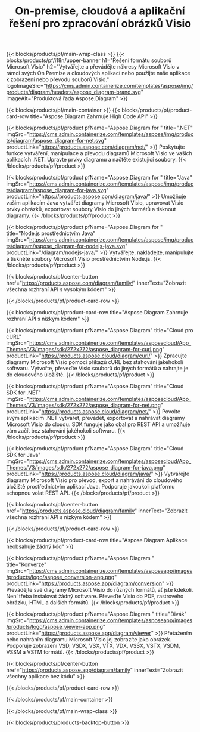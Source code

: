 ﻿---
title: On-premise, cloudová a aplikační řešení pro zpracování obrázků Visio 
weight: 1110
url: /cs/
description: Vytvářejte, zpracovávajte a převádějte výkresy Microsoft Visio prostřednictvím rozhraní High Code API nebo cloudových sad SDK. Nebo použijte naše aplikace pro různé platformy k zobrazení nebo převodu Visio souborů.
---
{{< blocks/products/pf/main-wrap-class >}}
{{< blocks/products/pf/i18n/upper-banner h1="Řešení formátu souborů Microsoft Visio" h2="Vytvářejte a převádějte nákresy Microsoft Visio v rámci svých On Premise a cloudových aplikací nebo použijte naše aplikace k zobrazení nebo převodu souborů Visio." logoImageSrc="https://cms.admin.containerize.com/templates/aspose/img/products/diagram/headers/aspose_diagram-brand.svg" imageAlt="Produktová řada Aspose.Diagram" >}}

{{< blocks/products/pf/main-container >}}
{{< blocks/products/pf/product-card-row title="Aspose.Diagram Zahrnuje High Code API" >}}

{{< blocks/products/pf/product pfName="Aspose.Diagram for " title=".NET" imgSrc="https://cms.admin.containerize.com/templates/aspose/img/products/diagram/aspose_diagram-for-net.svg" productLink="https://products.aspose.com/diagram/net/" >}}
Poskytujte funkce vytváření, manipulace a převodu diagramů Microsoft Visio ve vašich aplikacích .NET. Upravte prvky diagramu a načtěte existující soubory.
{{< /blocks/products/pf/product >}}

{{< blocks/products/pf/product pfName="Aspose.Diagram for " title="Java" imgSrc="https://cms.admin.containerize.com/templates/aspose/img/products/diagram/aspose_diagram-for-java.svg" productLink="https://products.aspose.com/diagram/java/" >}}
Umožňuje vašim aplikacím Java vytvářet diagramy Microsoft Visio, upravovat Visio prvky obrázků, exportovat soubory Visio do jiných formátů a tisknout diagramy.
{{< /blocks/products/pf/product >}}

{{< blocks/products/pf/product pfName="Aspose.Diagram for " title="Node.js prostřednictvím Java" imgSrc="https://cms.admin.containerize.com/templates/aspose/img/products/diagram/aspose_diagram-for-nodejs-java.svg" productLink="/diagram/nodejs-java/" >}}
Vytvářejte, nakládejte, manipulujte a tiskněte soubory Microsoft Visio prostřednictvím Node.js.
{{< /blocks/products/pf/product >}}

{{< blocks/products/pf/center-button href="https://products.aspose.com/diagram/family/" innerText="Zobrazit všechna rozhraní API s vysokým kódem" >}}

{{< /blocks/products/pf/product-card-row >}}

{{< blocks/products/pf/product-card-row title="Aspose.Diagram Zahrnuje rozhraní API s nízkým kódem" >}}

{{< blocks/products/pf/product pfName="Aspose.Diagram" title="Cloud pro cURL" imgSrc="https://cms.admin.containerize.com/templates/asposecloud/App_Themes/V3/images/sdk/272x272/aspose_diagram-for-curl.png" productLink="https://products.aspose.cloud/diagram/curl/" >}}
Zpracujte diagramy Microsoft Visio pomocí příkazů cURL bez stahování jakéhokoli softwaru. Vytvořte, převeďte Visio souborů do jiných formátů a nahrajte je do cloudového úložiště.
{{< /blocks/products/pf/product >}}

{{< blocks/products/pf/product pfName="Aspose.Diagram" title="Cloud SDK for .NET" imgSrc="https://cms.admin.containerize.com/templates/asposecloud/App_Themes/V3/images/sdk/272x272/aspose_diagram-for-net.png" productLink="https://products.aspose.cloud/diagram/net/" >}}
Povolte svým aplikacím .NET vytvářet, převádět, exportovat a nahrávat diagramy Microsoft Visio do cloudu. SDK funguje jako obal pro REST API a umožňuje vám začít bez stahování jakéhokoli softwaru.
{{< /blocks/products/pf/product >}}

{{< blocks/products/pf/product pfName="Aspose.Diagram" title="Cloud SDK for Java" imgSrc="https://cms.admin.containerize.com/templates/asposecloud/App_Themes/V3/images/sdk/272x272/aspose_diagram-for-java.png" productLink="https://products.aspose.cloud/diagram/java/" >}}
Vytvářejte diagramy Microsoft Visio pro převod, export a nahrávání do cloudového úložiště prostřednictvím aplikací Java. Podporuje jakoukoli platformu schopnou volat REST API.
{{< /blocks/products/pf/product >}}

{{< blocks/products/pf/center-button href="https://products.aspose.cloud/diagram/family" innerText="Zobrazit všechna rozhraní API s nízkým kódem" >}}

{{< /blocks/products/pf/product-card-row >}}

{{< blocks/products/pf/product-card-row title="Aspose.Diagram Aplikace neobsahuje žádný kód" >}}

{{< blocks/products/pf/product pfName="Aspose.Diagram " title="Konverze" imgSrc="https://cms.admin.containerize.com/templates/asposeapp/images/products/logo/aspose_conversion-app.png" productLink="https://products.aspose.app/diagram/conversion" >}}
Převádějte své diagramy Microsoft Visio do různých formátů, ať jste kdekoli. Není třeba instalovat žádný software. Převeďte Visio do PDF, rastrového obrázku, HTML a dalších formátů.
{{< /blocks/products/pf/product >}}

{{< blocks/products/pf/product pfName="Aspose.Diagram " title="Divák" imgSrc="https://cms.admin.containerize.com/templates/asposeapp/images/products/logo/aspose_viewer-app.png" productLink="https://products.aspose.app/diagram/viewer" >}}
Přetažením nebo nahráním diagramu Microsoft Visio jej zobrazíte jako obrázek. Podporuje zobrazení VSD, VSDX, VSX, VTX, VDX, VSSX, VSTX, VSDM, VSSM a VSTM formátů.
{{< /blocks/products/pf/product >}}

{{< blocks/products/pf/center-button href="https://products.aspose.app/diagram/family" innerText="Zobrazit všechny aplikace bez kódu" >}}

{{< /blocks/products/pf/product-card-row >}}

{{< /blocks/products/pf/main-container >}}


{{< /blocks/products/pf/main-wrap-class >}}

{{< blocks/products/products-backtop-button >}}